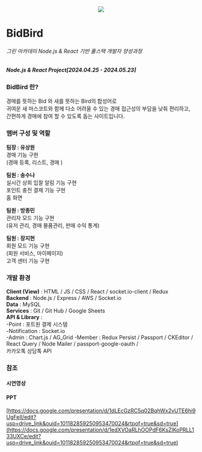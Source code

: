 <div style="text-align: center;">
  <img src="https://i.imgur.com/D3lJNvg.png" style="margin: 0 auto;">
</div>   
   
# BidBird

###### 그린 아카데미 Node.js & React 기반 풀스택 개발자 양성과정
##### Node.js & React Project[2024.04.25 - 2024.05.23]

### BidBird 란?   
경매를 뜻하는 Bid 와 새를 뜻하는 Bird의 합성어로   
귀여운 새 마스코트와 함께 다소 어려울 수 있는 경매 접근성의 부담을 낮춰 편리하고, 간편하게 경매에 참여 할 수 있도록 돕는 사이트입니다. 

### 맴버 구성 및 역할  
**팀장 : 유상원**     
경매 기능 구현   
(경매 등록, 리스트, 경매 )   

**팀원 : 송수나**    
실시간 상회 입찰 알림 기능 구현   
포인트 충전 결제 기능 구현   
홈 화면  
   
**팀원 : 방종민**   
관리자 모드 기능 구현   
(유저 관리, 경매 물품관리, 판매 수익 통계)   
   
**팀원 : 장지현**   
회원 모드 기능 구현  
(회원 서비스, 마이페이지)  
고객 센터 기능 구현  



### 개발 환경
**Client (View)**   : HTML / JS / CSS / React / socket.io-client / Redux        
**Backend**   : Node.js / Express / AWS / Socket.io   
**Data**   : MySQL      
**Services**   : Git / Git Hub / Google Sheets    
**API & Library** :   
-Point : 포트원 결제 시스템    
-Notification : Socket.io   
-Admin : Chart.js / AG_Grid
-Member : Redux Persist / Passport / CKEditor /   
                 React Query / Node Mailer / passport-google-oauth /  
                 카카오톡 상담톡 API    
  

### 참조   
#### 시연영상   


#### PPT   
[https://docs.google.com/presentation/d/1dLEcGzRC5q02BqhWx2vUTE6hi9UgFeII/edit?usp=drive_link&ouid=101182859250953470024&rtpof=true&sd=true](https://docs.google.com/presentation/d/1edXVOaRLhOOPdF6KsZlKoPRLL133UXCe/edit?usp=drive_link&ouid=101182859250953470024&rtpof=true&sd=true)
